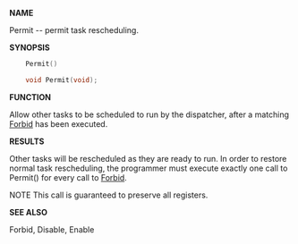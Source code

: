 
**NAME**

Permit -- permit task rescheduling.

**SYNOPSIS**

```c
    Permit()

    void Permit(void);

```
**FUNCTION**

Allow other tasks to be scheduled to run by the dispatcher, after a
matching [Forbid](Forbid.md) has been executed.

**RESULTS**

Other tasks will be rescheduled as they are ready to run. In order
to restore normal task rescheduling, the programmer must execute
exactly one call to Permit() for every call to [Forbid](Forbid.md).

NOTE
This call is guaranteed to preserve all registers.

**SEE ALSO**

Forbid, Disable, Enable
